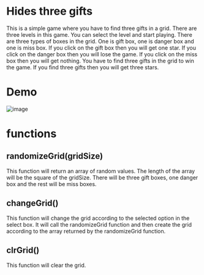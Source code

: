 # Hides three gifts

This is a simple game where you have to find three gifts in a grid. There are three levels in this game. You can select the level and start playing. There are three types of boxes in the grid. One is gift box, one is danger box and one is miss box. If you click on the gift box then you will get one star. If you click on the danger box then you will lose the game. If you click on the miss box then you will get nothing. You have to find three gifts in the grid to win the game. If you find three gifts then you will get three stars.

# Demo
![image](https://user-images.githubusercontent.com/84177920/198501831-0a3eb329-8121-4cc3-b3f1-89745e669115.png)

# functions

## randomizeGrid(gridSize)

This function will return an array of random values. The length of the array will be the square of the gridSize. There will be three gift boxes, one danger box and the rest will be miss boxes.

## changeGrid()

This function will change the grid according to the selected option in the select box. It will call the randomizeGrid function and then create the grid according to the array returned by the randomizeGrid function.

## clrGrid()

This function will clear the grid.
